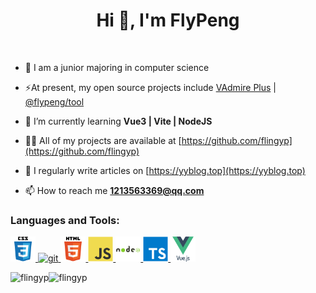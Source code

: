 <h1 align="center">Hi 👋, I'm FlyPeng</h1>

<br />

- 🔭 I am a junior majoring in computer science

- ⚡At present, my open source projects include [VAdmire Plus](https://github.com/flingyp/vue-admire-plus) | [@flypeng/tool](https://github.com/flingyp/flypeng-tool)

- 🌱 I’m currently learning **Vue3 | Vite | NodeJS**

- 👨‍💻 All of my projects are available at [https://github.com/flingyp](https://github.com/flingyp)

- 📝 I regularly write articles on [https://yyblog.top](https://yyblog.top)

- 📫 How to reach me **1213563369@qq.com**

<p align="left">
</p>

<h3 align="left">Languages and Tools:</h3>
<p align="left"> <a href="https://www.w3schools.com/css/" target="_blank" rel="noreferrer"><img src="https://raw.githubusercontent.com/devicons/devicon/master/icons/css3/css3-original-wordmark.svg" alt="css3" width="40" height="40"/> </a> <a href="https://git-scm.com/" target="_blank" rel="noreferrer"><img src="https://www.vectorlogo.zone/logos/git-scm/git-scm-icon.svg" alt="git" width="40" height="40"/> </a> <a href="https://www.w3.org/html/" target="_blank" rel="noreferrer"> <img src="https://raw.githubusercontent.com/devicons/devicon/master/icons/html5/html5-original-wordmark.svg" alt="html5" width="40" height="40"/> </a> <a href="https://developer.mozilla.org/en-US/docs/Web/JavaScript" target="_blank" rel="noreferrer"> <img src="https://raw.githubusercontent.com/devicons/devicon/master/icons/javascript/javascript-original.svg" alt="javascript" width="40" height="40"/> </a> <a href="https://nodejs.org" target="_blank" rel="noreferrer"> <img src="https://raw.githubusercontent.com/devicons/devicon/master/icons/nodejs/nodejs-original-wordmark.svg" alt="nodejs" width="40" height="40"/> </a> <a href="https://www.typescriptlang.org/" target="_blank" rel="noreferrer"> <img src="https://raw.githubusercontent.com/devicons/devicon/master/icons/typescript/typescript-original.svg" alt="typescript" width="40" height="40"/> </a> <a href="https://vuejs.org/" target="_blank" rel="noreferrer"> <img src="https://raw.githubusercontent.com/devicons/devicon/master/icons/vuejs/vuejs-original-wordmark.svg" alt="vuejs" width="40" height="40"/> </a> </p>

<div><img  align="left" src="https://github-readme-stats.vercel.app/api/top-langs?username=flingyp&show_icons=true&locale=en&layout=compact" alt="flingyp" /></div>

<div>&nbsp;<img width="410" align="left" src="https://github-readme-stats.vercel.app/api?username=flingyp&show_icons=true&locale=en" alt="flingyp" /></div>

